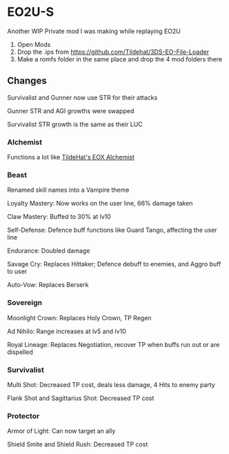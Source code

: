 # EO2U-S
Another WIP Private mod I was making while replaying EO2U


1. Open Mods 
2. Drop the .ips from https://github.com/Tildehat/3DS-EO-File-Loader
3. Make a romfs folder in the same place and drop the 4 mod folders there

## Changes

Survivalist and Gunner now use STR for their attacks

Gunner STR and AGI growths were swapped

Survivalist STR growth is the same as their LUC


### Alchemist

Functions a lot like [TildeHat's EOX Alchemist](https://github.com/Tildehat/EON-Class-Addition-Mod)

### Beast

Renamed skill names into a Vampire theme

Loyalty Mastery: Now works on the user line, 66% damage taken

Claw Mastery: Buffed to 30% at lv10 

Self-Defense: Defence buff functions like Guard Tango, affecting the user line

Endurance: Doubled damage

Savage Cry: Replaces Hittaker; Defence debuff to enemies, and Aggro buff to user

Auto-Vow: Replaces Berserk

### Sovereign
Moonlight Crown: Replaces Holy Crown, TP Regen

Ad Nihilo: Range increases at lv5 and lv10

Royal Lineage: Replaces Negotiation, recover TP when buffs run out or are dispelled

### Survivalist
Multi Shot: Decreased TP cost, deals less damage, 4 Hits to enemy party  

Flank Shot and Sagittarius Shot: Decreased TP cost

### Protector
Armor of Light: Can now target an ally

Shield Smite and Shield Rush: Decreased TP cost

